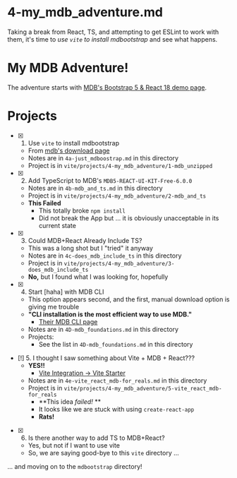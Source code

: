 
# 4-my_mdb_adventure.md

Taking a break from React, TS, and attempting to get ESLint to work with them, it's time to
*use `vite` to install mdbootstrap* and see what happens.

# My MDB Adventure!

The adventure starts with
[MDB's Bootstrap 5 & React 18 demo page](https://mdbootstrap.com/docs/react/#demo).

# Projects

- [x] 1. Use `vite` to install mdbootstrap
  - From [mdb's download page](https://mdbootstrap.com/docs/react/getting-started/installation/)
  - Notes are in `4a-just_mdboostrap.md` in this directory
  - Project is in `vite/projects/4-my_mdb_adventure/1-mdb_unzipped`

- [x] 2. Add TypeScript to MDB's `MDB5-REACT-UI-KIT-Free-6.0.0`
  - Notes are in `4b-mdb_and_ts.md` in this directory
  - Project is in `vite/projects/4-my_mdb_adventure/2-mdb_and_ts`
  - **This Failed**
    - This totally broke `npm install`
    - Did not break the App but ... it is obviously unacceptable in its current state

- [x] 3. Could MDB+React Already Include TS?
  - This was a long shot but I "tried" it anyway
  - Notes are in `4c-does_mdb_include_ts` in this directory
  - Project is in `vite/projects/4-my_mdb_adventure/3-does_mdb_include_ts`
  - **No,** but I found what I was looking for, hopefully

- [x] 4. Start [haha] with MDB CLI
  - This option appears second, and the first, manual download option is giving me trouble
  - **"CLI installation is the most efficient way to use MDB."**
    - [Their MDB CLI page](https://mdbootstrap.com/learn/mdb-foundations/basics/introduction/)
  - Notes are in `4D-mdb_foundations.md` in this directory
  - Projects:
    - See the list in `4D-mdb_foundations.md` in this directory

- [!] 5. I thought I saw something about Vite + MDB + React???
  - **YES!!**
    - [Vite Integration -> Vite Starter](https://mdbootstrap.com/docs/standard/getting-started/vite-integration/#section-vite-starter)
  - Notes are in `4e-vite_react_mdb-for_reals.md` in this directory
  - Project is in `vite/projects/4-my_mdb_adventure/5-vite_react_mdb-for_reals`
    - **This idea *failed!* **
    - It looks like we are stuck with using `create-react-app`
    - **Rats!**

- [x] 6. Is there another way to add TS to MDB+React?
  - Yes, but not if I want to use vite
  - So, we are saying good-bye to this `vite` directory ...

... and moving on to the `mdbootstrap` directory!

